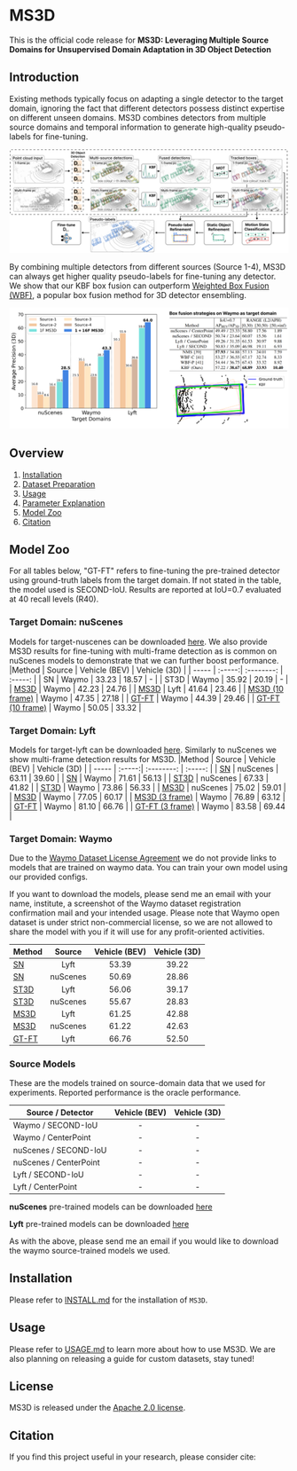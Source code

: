 # MS3D
This is the official code release for **MS3D: Leveraging Multiple Source Domains for Unsupervised Domain Adaptation in 3D Object Detection**

## Introduction

Existing methods typically focus on adapting a single detector to the target domain, ignoring the fact that different detectors possess distinct expertise on different unseen domains. MS3D combines detectors from multiple source domains and temporal information to generate high-quality pseudo-labels for fine-tuning.

<p align="center">
  <img src="docs/ms3d_pipeline.png">
</p>

By combining multiple detectors from different sources (Source 1-4), MS3D can always get higher quality pseudo-labels for fine-tuning any detector. We show that our KBF box fusion can outperform [Weighted Box Fusion (WBF)](https://github.com/ZFTurbo/Weighted-Boxes-Fusion), a popular box fusion method for 3D detector ensembling.
<p align="center">
  <img src="docs/github_collage.png" width="%96">
</p>

## Overview
1. [Installation](docs/INSTALL.md)
2. [Dataset Preparation](docs/DATASET_PREPARATION.md)
3. [Usage](docs/USAGE.md)
4. [Parameter Explanation](docs/PARAMETERS.md)
5. [Model Zoo](#model-zoo)
5. [Citation](#citation)

## Model Zoo
For all tables below, "GT-FT" refers to fine-tuning the pre-trained detector using ground-truth labels from the target domain. If not stated in the table, the model used is SECOND-IoU. Results are reported at IoU=0.7 evaluated at 40 recall levels (R40).

### Target Domain: nuScenes

Models for target-nuscenes can be downloaded [here](https://drive.google.com/drive/folders/17KYsR6jfNm-erTwN2KvaeicrzUsZ1Vmi?usp=share_link). We also provide MS3D results for fine-tuning with multi-frame detection as is common on nuScenes models to demonstrate that we can further boost performance.
|Method           | Source | Vehicle (BEV) | Vehicle (3D) | 
| -----           | :-----:| :--------: | :-----: | 
| SN              | Waymo  | 33.23      | 18.57   | - |
| ST3D                                  | Waymo  | 35.92      | 20.19   | - |
| [MS3D](tools/cfgs/target-nuscenes/ft_waymo_secondiou.yaml)            | Waymo  | 42.23      | 24.76   | 
| [MS3D](tools/cfgs/target-nuscenes/ft_lyft_secondiou.yaml)            | Lyft   | 41.64      | 23.46   | 
| [MS3D (10 frame)](tools/cfgs/target-nuscenes/ft_waymo_secondiou_10frames.yaml) | Waymo  | 47.35      | 27.18   | 
| [GT-FT](tools/cfgs/target-nuscenes/ft_waymo_secondiou.yaml) | Waymo  | 44.39      | 29.46   | 
| [GT-FT (10 frame)](tools/cfgs/target-nuscenes/ft_waymo_secondiou_10frames.yaml) | Waymo  | 50.05      | 33.32   | 

### Target Domain: Lyft
Models for target-lyft can be downloaded [here](https://drive.google.com/drive/folders/1Cpd_OZv9F7_Np2Cdz3CINOnastXyY1y_?usp=share_link). Similarly to nuScenes we show multi-frame detection results for MS3D.
|Method           | Source | Vehicle (BEV) | Vehicle (3D) | 
| -----           | :-----:| :--------: | :-----: | 
| [SN](tools/cfgs/nuscenes_models/sn_lyft_uda_secondiou.yaml)             | nuScenes  | 63.11      | 39.60   | 
| [SN](tools/cfgs/waymo_models/sn_lyft_uda_secondiou.yaml)          | Waymo  | 71.61      | 56.13   | 
| [ST3D](tools/cfgs/target-lyft/st3d_nuscenes_secondiou.yaml)                                 | nuScenes  | 67.33      | 41.82   | 
| [ST3D](tools/cfgs/target-lyft/st3d_waymo_secondiou.yaml)                                   | Waymo  | 73.86      | 56.33   | 
| [MS3D](tools/cfgs/target-lyft/ft_nuscenes_secondiou.yaml)            | nuScenes   | 75.02      | 59.01   | 
| [MS3D](tools/cfgs/target-lyft/ft_waymo_secondiou.yaml)            | Waymo  | 77.05      | 60.17   | 
| [MS3D (3 frame)](tools/cfgs/target-lyft/ft_waymo_secondiou_multiframe.yaml)            | Waymo  | 76.89      | 63.12   | 
| [GT-FT](tools/cfgs/target-lyft/ft_waymo_secondiou.yaml) | Waymo  | 81.10      | 66.76   |
| [GT-FT (3 frame)](tools/cfgs/target-lyft/ft_waymo_secondiou_multiframe.yaml) | Waymo  | 83.58      | 69.44   | 


### Target Domain: Waymo

Due to the [Waymo Dataset License Agreement](https://waymo.com/open/terms/) we do not provide links to models that are trained on waymo data. You can train your own model using our provided configs.

If you want to download the models, please send me an email with your name, institute, a screenshot of the Waymo dataset registration confirmation mail and your intended usage. Please note that Waymo open dataset is under strict non-commercial license, so we are not allowed to share the model with you if it will use for any profit-oriented activities.

|Method           | Source | Vehicle (BEV) | Vehicle (3D) | 
| -----           | :-----:| :--------: | :-----: | 
| [SN](tools/cfgs/lyft_models/sn_waymo_uda_secondiou_vehicle.yaml)              | Lyft  | 53.39      | 39.22   | 
| [SN](tools/cfgs/nuscenes_models/sn_waymo_uda_secondiou_vehicle.yaml)              | nuScenes  | 50.69      | 28.86   | 
| [ST3D](tools/cfgs/target-waymo/st3d_lyft_secondiou.yaml)                                  | Lyft  | 56.06      | 39.17   | 
| [ST3D](tools/cfgs/target-waymo/st3d_nuscenes_secondiou.yaml)                                  | nuScenes  | 55.67      | 28.83   | 
| [MS3D](tools/cfgs/target-waymo/ft_nuscenes_secondiou.yaml)            | Lyft  | 61.25      | 42.88   | 
| [MS3D](tools/cfgs/target-nuscenes/ft_lyft_secondiou.yaml)            | nuScenes   | 61.22      | 42.63   | 
| [GT-FT](tools/cfgs/target-waymo/ft_nuscenes_secondiou.yaml) | Lyft  | 66.76      | 52.50   | 


### Source Models
These are the models trained on source-domain data that we used for experiments. Reported performance is the oracle performance.

| Source / Detector | Vehicle (BEV) | Vehicle (3D) | 
| -----          | :--------: | :-----: |
| Waymo / SECOND-IoU | - | - | 
| Waymo / CenterPoint | - | - | 
| nuScenes / SECOND-IoU | - | - | 
| nuScenes / CenterPoint | - | - | 
| Lyft / SECOND-IoU | - | - |
| Lyft / CenterPoint | - | - |

**nuScenes** pre-trained models can be downloaded [here](https://drive.google.com/drive/folders/1hCB5ODFUBqnwwjDO7hdpHq6qgQFaAG72?usp=share_link)

**Lyft** pre-trained models can be downloaded [here](https://drive.google.com/drive/folders/12vVM6WtjG38SjUNhhkgy3ZvkZZDm2Edh?usp=share_link)

As with the above, please send me an email if you would like to download the waymo source-trained models we used.

## Installation

Please refer to [INSTALL.md](docs/INSTALL.md) for the installation of `MS3D`.

## Usage

Please refer to [USAGE.md](docs/USAGE.md) to learn more about how to use MS3D. We are also planning on releasing a guide for custom datasets, stay tuned!

## License

MS3D is released under the [Apache 2.0 license](LICENSE).

## Citation 
If you find this project useful in your research, please consider cite:


```

```

